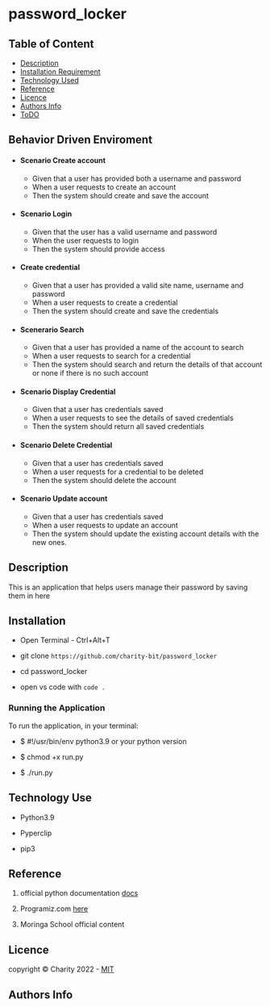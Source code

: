 # password_locker

## Table of Content

- [Description](#description)
- [Installation Requirement](#Installation)
- [Technology Used](#technology-used)
- [Reference](#reference)
- [Licence](#licence)
- [Authors Info](#author-Info)
- [ToDO](#To-Do)

## Behavior Driven Enviroment

- #### Scenario Create account
   - Given that a user has provided both a username and password
   - When a user requests to create an account
   - Then the system should create and save the account
- #### Scenario Login
  - Given that the user has a valid username and password
  - When the user requests to login 
  - Then the system should provide access

- #### Create credential
  - Given that a user has provided a valid site name, username and password
  - When a user requests to create a credential
  - Then the system should create and save the credentials

- #### Scenerario Search
   - Given that a user has provided a name of the account to search
   - When a user requests to search for a credential
   - Then the system should search and return the details of that account or none if there is no such account

- #### Scenario Display Credential
   - Given that a user has credentials saved
   - When a user requests to see the details of saved credentials
   - Then the system should return all saved credentials
- #### Scenario Delete Credential
   - Given that a user has credentials saved
   - When a user requests for a credential to be deleted
   - Then the system should delete the account

- #### Scenario Update account
   - Given that a user has credentials saved
   - When a user requests to update an account
   - Then the system should update the existing account details with the new ones.
## Description

This is an application that helps users manage their password by saving them in here

## Installation

- Open Terminal - Ctrl+Alt+T

- git clone ```https://github.com/charity-bit/password_locker```

- cd password_locker

- open vs code with <code>code .</code>

### Running the Application

To run the application, in your terminal:

- $ #!/usr/bin/env python3.9 or your python version

- $ chmod +x run.py

- $ ./run.py

## Technology Use

- Python3.9

- Pyperclip

- pip3

## Reference

1. official python documentation <a href="https://docs.python.org/3/">docs</a>

2. Programiz.com <a href="https://www.programiz.com/python-programming">here</a>

3. Moringa School official content

## Licence

   copyright © Charity 2022 - <a href="">MIT</a>

## Authors Info
